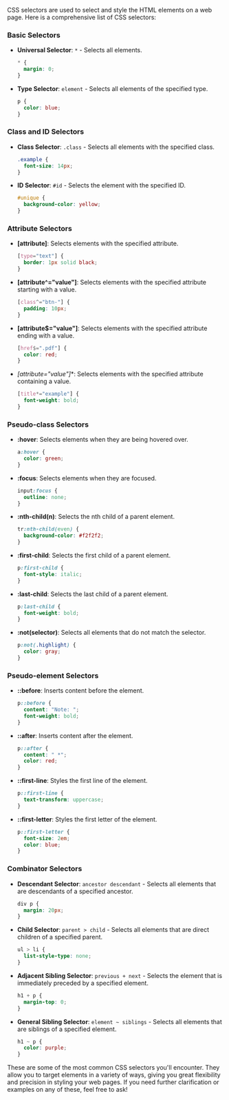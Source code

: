 CSS selectors are used to select and style the HTML elements on a web page. Here is a comprehensive list of CSS selectors:

### Basic Selectors
- **Universal Selector**: `*` - Selects all elements.
  ```css
  * {
    margin: 0;
  }
  ```

- **Type Selector**: `element` - Selects all elements of the specified type.
  ```css
  p {
    color: blue;
  }
  ```

### Class and ID Selectors
- **Class Selector**: `.class` - Selects all elements with the specified class.
  ```css
  .example {
    font-size: 14px;
  }
  ```

- **ID Selector**: `#id` - Selects the element with the specified ID.
  ```css
  #unique {
    background-color: yellow;
  }
  ```

### Attribute Selectors
- **[attribute]**: Selects elements with the specified attribute.
  ```css
  [type="text"] {
    border: 1px solid black;
  }
  ```

- **[attribute^="value"]**: Selects elements with the specified attribute starting with a value.
  ```css
  [class^="btn-"] {
    padding: 10px;
  }
  ```

- **[attribute$="value"]**: Selects elements with the specified attribute ending with a value.
  ```css
  [href$=".pdf"] {
    color: red;
  }
  ```

- **[attribute*="value"]**: Selects elements with the specified attribute containing a value.
  ```css
  [title*="example"] {
    font-weight: bold;
  }
  ```

### Pseudo-class Selectors
- **:hover**: Selects elements when they are being hovered over.
  ```css
  a:hover {
    color: green;
  }
  ```

- **:focus**: Selects elements when they are focused.
  ```css
  input:focus {
    outline: none;
  }
  ```

- **:nth-child(n)**: Selects the nth child of a parent element.
  ```css
  tr:nth-child(even) {
    background-color: #f2f2f2;
  }
  ```

- **:first-child**: Selects the first child of a parent element.
  ```css
  p:first-child {
    font-style: italic;
  }
  ```

- **:last-child**: Selects the last child of a parent element.
  ```css
  p:last-child {
    font-weight: bold;
  }
  ```

- **:not(selector)**: Selects all elements that do not match the selector.
  ```css
  p:not(.highlight) {
    color: gray;
  }
  ```

### Pseudo-element Selectors
- **::before**: Inserts content before the element.
  ```css
  p::before {
    content: "Note: ";
    font-weight: bold;
  }
  ```

- **::after**: Inserts content after the element.
  ```css
  p::after {
    content: " *";
    color: red;
  }
  ```

- **::first-line**: Styles the first line of the element.
  ```css
  p::first-line {
    text-transform: uppercase;
  }
  ```

- **::first-letter**: Styles the first letter of the element.
  ```css
  p::first-letter {
    font-size: 2em;
    color: blue;
  }
  ```

### Combinator Selectors
- **Descendant Selector**: `ancestor descendant` - Selects all elements that are descendants of a specified ancestor.
  ```css
  div p {
    margin: 20px;
  }
  ```

- **Child Selector**: `parent > child` - Selects all elements that are direct children of a specified parent.
  ```css
  ul > li {
    list-style-type: none;
  }
  ```

- **Adjacent Sibling Selector**: `previous + next` - Selects the element that is immediately preceded by a specified element.
  ```css
  h1 + p {
    margin-top: 0;
  }
  ```

- **General Sibling Selector**: `element ~ siblings` - Selects all elements that are siblings of a specified element.
  ```css
  h1 ~ p {
    color: purple;
  }
  ```

These are some of the most common CSS selectors you'll encounter. They allow you to target elements in a variety of ways, giving you great flexibility and precision in styling your web pages. If you need further clarification or examples on any of these, feel free to ask!